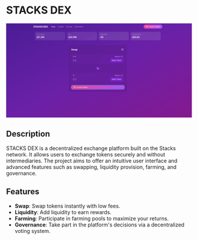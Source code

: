 # STACKS DEX

![STACKS DEX Interface](./assets/dex-screenshot.png)
## Description

STACKS DEX is a decentralized exchange platform built on the Stacks network. It allows users to exchange tokens securely and without intermediaries. The project aims to offer an intuitive user interface and advanced features such as swapping, liquidity provision, farming, and governance.

## Features

- **Swap**: Swap tokens instantly with low fees.
- **Liquidity**: Add liquidity to earn rewards.
- **Farming**: Participate in farming pools to maximize your returns.
- **Governance**: Take part in the platform's decisions via a decentralized voting system.

[def]: https://file%2B.vscode-resource.vscode-cdn.net/Users/jojo/Library/Mobile%20Documents/com~apple~CloudDocs/projets%20web3/16-STACKS/stacks-dex/dex-stacks/images/dex-stacks.png?version%3D1732620938362